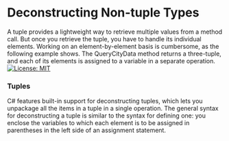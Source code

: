 # Deconstructing Non-tuple Types
A tuple provides a lightweight way to retrieve multiple values from a method call. But once you retrieve the tuple, you have to handle its individual elements. Working on an element-by-element basis is cumbersome, as the following example shows. The QueryCityData method returns a three-tuple, and each of its elements is assigned to a variable in a separate operation. [![License: MIT](https://img.shields.io/badge/License-MIT-yellow.svg)](https://opensource.org/licenses/MIT)

### Tuples
C# features built-in support for deconstructing tuples, which lets you unpackage all the items in a tuple in a single operation. The general syntax for deconstructing a tuple is similar to the syntax for defining one: you enclose the variables to which each element is to be assigned in parentheses in the left side of an assignment statement.

